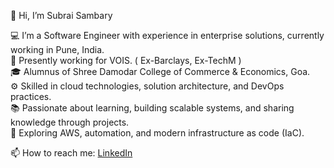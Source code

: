 👋 Hi, I’m Subrai Sambary  

💻 I’m a Software Engineer with experience in enterprise solutions, currently working in Pune, India.  
🏢 Presently working for VOIS. ( Ex-Barclays, Ex-TechM )  
🎓 Alumnus of Shree Damodar College of Commerce & Economics, Goa.  
⚙️ Skilled in cloud technologies, solution architecture, and DevOps practices.  
📚 Passionate about learning, building scalable systems, and sharing knowledge through projects.  
🚀 Exploring AWS, automation, and modern infrastructure as code (IaC).  

📫 How to reach me: [LinkedIn](https://www.linkedin.com/in/subraisambary)
